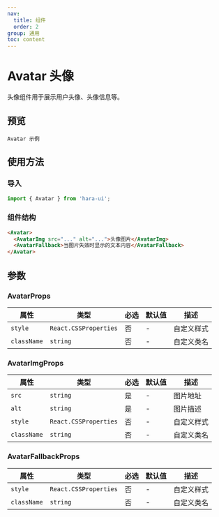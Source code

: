 ```yaml
---
nav:
  title: 组件
  order: 2
group: 通用
toc: content
---
```


# Avatar 头像

头像组件用于展示用户头像、头像信息等。

## 预览

<code src="./demo/index.tsx">Avatar 示例</code>

## 使用方法

### 导入

```jsx | pure
import { Avatar } from 'hara-ui';
```

### 组件结构

```html | pure
<Avatar>
  <AvatarImg src="..." alt="...">头像图片</AvatarImg>
  <AvatarFallback>当图片失效时显示的文本内容</AvatarFallback>
</Avatar>
```

## 参数

### AvatarProps

| 属性        | 类型                  | 必选 | 默认值 | 描述       |
| ----------- | --------------------- | ---- | ------ | ---------- |
| `style`     | `React.CSSProperties` | 否   | -      | 自定义样式 |
| `className` | `string`              | 否   | -      | 自定义类名 |

### AvatarImgProps

| 属性        | 类型                  | 必选 | 默认值 | 描述       |
| ----------- | --------------------- | ---- | ------ | ---------- |
| `src`       | `string`              | 是   | -      | 图片地址   |
| `alt`       | `string`              | 是   | -      | 图片描述   |
| `style`     | `React.CSSProperties` | 否   | -      | 自定义样式 |
| `className` | `string`              | 否   | -      | 自定义类名 |

### AvatarFallbackProps

| 属性        | 类型                  | 必选 | 默认值 | 描述       |
| ----------- | --------------------- | ---- | ------ | ---------- |
| `style`     | `React.CSSProperties` | 否   | -      | 自定义样式 |
| `className` | `string`              | 否   | -      | 自定义类名 |
